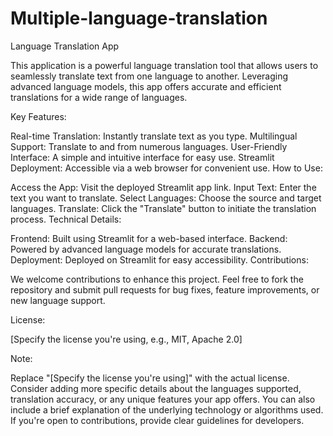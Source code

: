 # Multiple-language-translation
Language Translation App

This application is a powerful language translation tool that allows users to seamlessly translate text from one language to another. Leveraging advanced language models, this app offers accurate and efficient translations for a wide range of languages.

Key Features:

Real-time Translation: Instantly translate text as you type.
Multilingual Support: Translate to and from numerous languages.
User-Friendly Interface: A simple and intuitive interface for easy use.
Streamlit Deployment: Accessible via a web browser for convenient use.
How to Use:

Access the App: Visit the deployed Streamlit app link.
Input Text: Enter the text you want to translate.
Select Languages: Choose the source and target languages.
Translate: Click the "Translate" button to initiate the translation process.
Technical Details:

Frontend: Built using Streamlit for a web-based interface.
Backend: Powered by advanced language models for accurate translations.
Deployment: Deployed on Streamlit for easy accessibility.
Contributions:

We welcome contributions to enhance this project. Feel free to fork the repository and submit pull requests for bug fixes, feature improvements, or new language support.

License:

[Specify the license you're using, e.g., MIT, Apache 2.0]

Note:

Replace "[Specify the license you're using]" with the actual license.
Consider adding more specific details about the languages supported, translation accuracy, or any unique features your app offers.
You can also include a brief explanation of the underlying technology or algorithms used.
If you're open to contributions, provide clear guidelines for developers.
